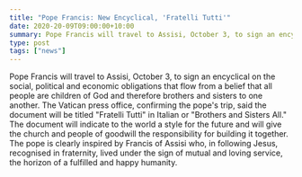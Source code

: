 ```yaml
---
title: "Pope Francis: New Encyclical, 'Fratelli Tutti'"
date: 2020-20-09T09:00:00+10:00
summary: Pope Francis will travel to Assisi, October 3, to sign an encyclical on the social, political and economic obligations that flow from a belief that all people are children of God and therefore brothers and sisters to one another.
type: post
tags: ["news"]
---
```

Pope Francis will travel to Assisi, October 3, to sign an
encyclical on the social, political and economic obligations
that flow from a belief that all people are children
of God and therefore brothers and sisters to one another.
The Vatican press office, confirming the pope's trip, said
the document will be titled "Fratelli Tutti" in Italian or
"Brothers and Sisters All."
The document will indicate to the world a style for the
future and will give the church and people of goodwill
the responsibility for building it together. The pope is
clearly inspired by Francis of Assisi who, in following
Jesus, recognised in fraternity, lived under the sign of
mutual and loving service, the horizon of a fulfilled and
happy humanity.
